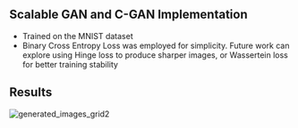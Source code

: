 ## Scalable GAN and C-GAN Implementation
- Trained on the MNIST dataset
- Binary Cross Entropy Loss was employed for simplicity. Future work can explore using Hinge loss to produce sharper images, or Wassertein loss for better training stability
## Results

![generated_images_grid2](https://github.com/PascualMeritaTorres/Scalable-CGAN---GAN/assets/91559051/faf92843-00c7-4bc3-ac64-9ad9a8bd490d)
